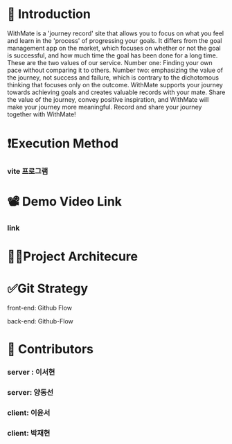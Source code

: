 # 📢 Introduction 
 WithMate is a 'journey record' site that allows you to focus on
what you feel and learn in the 'process' of progressing your goals.
It differs from the goal management app on the market, which
focuses on whether or not the goal is successful, and how much
time the goal has been done for a long time.
These are the two values of our service.
Number one: Finding your own pace without comparing it to others.
Number two: emphasizing the value of the journey, not success
and failure, which is contrary to the dichotomous thinking
that focuses only on the outcome.
WithMate supports your journey towards achieving goals and creates
valuable records with your mate.
Share the value of the journey, convey positive inspiration,
and WithMate will make your journey more meaningful.
Record and share your journey together with WithMate!
# ❗Execution Method
### vite 프로그램 
# 📽 Demo Video Link
### link
# 👩‍💻Project Architecure
# ✅Git Strategy
front-end: Github Flow


back-end: Github-Flow 
# 🌈 Contributors 
### server : 이서현

### server: 양동선

### client: 이윤서 

### client: 박재현 

<!--

**Here are some ideas to get you started:**

🙋‍♀️ A short introduction - what is your organization all about?
🌈 Contribution guidelines - how can the community get involved?
👩‍💻 Useful resources - where can the community find your docs? Is there anything else the community should know?
🍿 Fun facts - what does your team eat for breakfast?
🧙 Remember, you can do mighty things with the power of [Markdown](https://docs.github.com/github/writing-on-github/getting-started-with-writing-and-formatting-on-github/basic-writing-and-formatting-syntax)
-->
